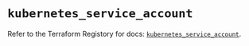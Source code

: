 # `kubernetes_service_account`

Refer to the Terraform Registory for docs: [`kubernetes_service_account`](https://registry.terraform.io/providers/hashicorp/kubernetes/2.20.0/docs/resources/service_account).
